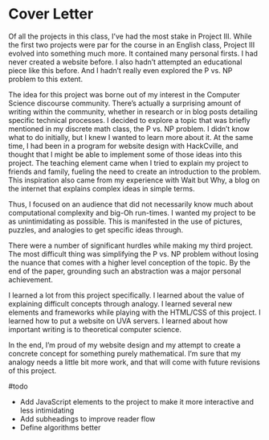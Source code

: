 # Cover Letter

Of all the projects in this class, I’ve had the most stake in Project III. While the first two projects were par for the course in an English class, Project III evolved into something much more. It contained many personal firsts. I had never created a website before. I also hadn’t attempted an educational piece like this before. And I hadn’t really even explored the P vs. NP problem to this extent.

The idea for this project was borne out of my interest in the Computer Science discourse community. There’s actually a surprising amount of writing within the community, whether in research or in blog posts detailing specific technical processes. I decided to explore a topic that was briefly mentioned in my discrete math class, the P vs. NP problem. I didn’t know what to do initially, but I knew I wanted to learn more about it. At the same time, I had been in a program for website design with HackCville, and thought that I might be able to implement some of those ideas into this project. The teaching element came when I tried to explain my project to friends and family, fueling the need to create an introduction to the problem. This inspiration also came from my experience with Wait but Why, a blog on the internet that explains complex ideas in simple terms.

Thus, I focused on an audience that did not necessarily know much about computational complexity and big-Oh run-times. I wanted my project to be as unintimidating as possible. This is manifested in the use of pictures, puzzles, and analogies to get specific ideas through.

There were a number of significant hurdles while making my third project. The most difficult thing was simplifying the P vs. NP problem without losing the nuance that comes with a higher level conception of the topic. By the end of the paper, grounding such an abstraction was a major personal achievement.

I learned a lot from this project specifically. I learned about the value of explaining difficult concepts through analogy. I learned several new elements and frameworks while playing with the HTML/CSS of this project. I learned how to put a website on UVA servers. I learned about how important writing is to theoretical computer science.

In the end, I’m proud of my website design and my attempt to create a concrete concept for something purely mathematical. I’m sure that my analogy needs a little bit more work, and that will come with future revisions of this project.

#todo
*	Add JavaScript elements to the project to make it more interactive and less intimidating
*	Add subheadings to improve reader flow
*	Define algorithms better